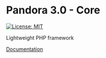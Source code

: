 # Pandora 3.0 - Core

[![License: MIT](https://img.shields.io/badge/License-MIT-steelblue.svg)](https://opensource.org/licenses/MIT)

Lightweight PHP framework

[Documentation](https://nescafe62.github.io/pandora3 "Pandora 3 documentation")
